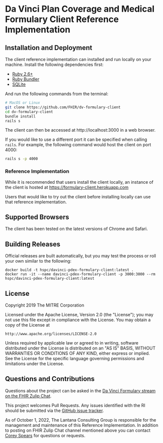 # Da Vinci Plan Coverage and Medical Formulary Client Reference Implementation

## Installation and Deployment

The client reference implementation can installed and run locally on your machine.  Install the following dependencies first:

* [Ruby 2.6+](https://www.ruby-lang.org/en/)
* [Ruby Bundler](http://bundler.io/)
* [SQLite](https://www.sqlite.org/)

And run the following commands from the terminal:

```sh
# MacOS or Linux
git clone https://github.com/FHIR/dv-formulary-client
cd dv-formulary-client
bundle install
rails s
```

The client can then be accessed at http://localhost:3000 in a web browser.

If you would like to use a different port it can be specified when calling `rails`.  For example, the following command would host the client on port 4000:

```sh
rails s -p 4000
```

### Reference Implementation

While it is recommended that users install the client locally, an instance of the client is hosted at https://formulary-client.herokuapp.com

Users that would like to try out the client before installing locally can use that reference implementation.

## Supported Browsers

The client has been tested on the latest versions of Chrome and Safari.  


## Building Releases

Official releases are built automatically, but you may test the process or roll your own similar to the following:

    docker build -t hspc/davinci-pdex-formulary-client:latest .
    docker run -it --name davinci-pdex-formulary-client -p 3000:3000 --rm hspc/davinci-pdex-formulary-client:latest

## License

Copyright 2019 The MITRE Corporation

Licensed under the Apache License, Version 2.0 (the "License"); you may not use this file except in compliance with the License. You may obtain a copy of the License at
```
http://www.apache.org/licenses/LICENSE-2.0
```
Unless required by applicable law or agreed to in writing, software distributed under the License is distributed on an "AS IS" BASIS, WITHOUT WARRANTIES OR CONDITIONS OF ANY KIND, either express or implied. See the License for the specific language governing permissions and limitations under the License.


## Questions and Contributions
Questions about the project can be asked in the [Da Vinci Formulary stream on the FHIR Zulip Chat](https://chat.fhir.org/#narrow/stream/197730-Da-Vinci-PDex-Drug-Formulary).

This project welcomes Pull Requests. Any issues identified with the RI should be submitted via the [GitHub issue tracker](https://github.com/HL7-DaVinci/pdex-formulary-client/issues).

As of October 1, 2022, The Lantana Consulting Group is responsible for the management and maintenance of this Reference Implementation.
In addition to posting on FHIR Zulip Chat channel mentioned above you can contact [Corey Spears](mailto:corey.spears@lantanagroup.com) for questions or requests.
